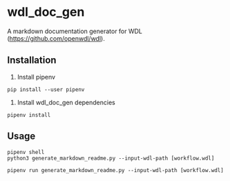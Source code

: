 # wdl_doc_gen

A markdown documentation generator for WDL (https://github.com/openwdl/wdl).

## Installation
1. Install pipenv
```
pip install --user pipenv
```

1. Install wdl_doc_gen dependencies
```
pipenv install
```

## Usage
```
pipenv shell
python3 generate_markdown_readme.py --input-wdl-path [workflow.wdl]
```

```
pipenv run generate_markdown_readme.py --input-wdl-path [workflow.wdl]
```


